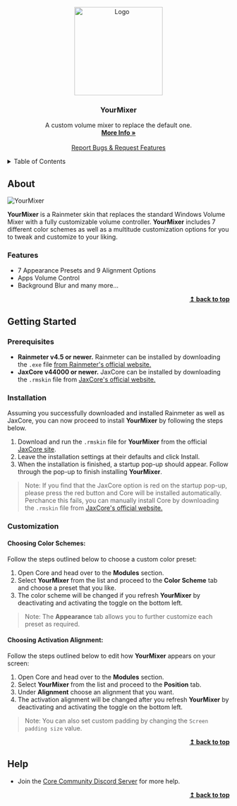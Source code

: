 <div id="top"></div>

<br />
<div align="center">
  <a href="https://github.com/Jax-Core/YourMixer">
    <img src="https://imgur.com/ysoTTBz.png" alt="Logo" width="200" height="200">
  </a>

<h3 align="center">YourMixer</h3>

  <p align="center">
    A custom volume mixer to replace the default one.
    <br />
    <a href=""><strong>More Info »</strong></a>
    <br />
    <br />
    <a href="https://discord.gg/JmgehPSDD6">Report Bugs & Request Features </a>
  </p>
</div>


<!-- TABLE OF CONTENTS -->
<details>
  <summary>Table of Contents</summary>
  <ol>
    <li>
      <a href="#about">About</a>
    </li>
    <li>
      <a href="#getting-started">Getting Started</a>
      <ul>
        <li><a href="#prerequisites">Prerequisites</a></li>
        <li><a href="#installation">Installation</a></li>
        <li><a href="#Customization">Customization</a>
          <ul>
           <li><a href="#choosing-color-schemes">Choosing Color Schemes</a></li>
        <li><a href="#choosing-appearance-alignment">Choosing Appearance Alignment</a>
          </ul>
        </li>
      </ul>
    </li>
    <li> <a href="#help">Help</a></li>

  </ol>
</details>


## About

![YourMixer](banner)

**YourMixer** is a Rainmeter skin that replaces the standard Windows Volume Mixer with a fully customizable volume controller. **YourMixer** includes 7 different color schemes as well as a multitude customization options for you to tweak and customize to your liking.

### Features

* 7 Appearance Presets and 9 Alignment Options
* Apps Volume Control
* Background Blur and many more...

<p align="right">
    <b><a href="#top">↥ back to top</a></b>
</p>

## Getting Started

### Prerequisites

- **Rainmeter v4.5 or newer.** Rainmeter can be installed by downloading the `.exe` file [from Rainmeter's official website.](https://www.rainmeter.net/)
- **JaxCore v44000 or newer.** JaxCore can be installed by downloading the `.rmskin` file from [JaxCore's official website.](https://jax-core.github.io/)

### Installation

Assuming you successfully downloaded and installed Rainmeter as well as JaxCore, you can now proceed to install **YourMixer** by following the steps below.

1. Download and run the `.rmskin` file for **YourMixer** from the official [JaxCore site](https://jax-core.github.io/).
2. Leave the installation settings at their defaults and click Install.
3. When the installation is finished, a startup pop-up should appear. Follow through the pop-up to finish installing **YourMixer**.

> Note:  If you find that the JaxCore option is red on the startup pop-up, please press the red button and Core will be installed automatically. Perchance this fails, you can manually install Core by downloading the `.rmskin` file from [JaxCore's official website.](https://jax-core.github.io/)

### Customization

#### Choosing Color Schemes:

Follow the steps outlined below to choose a custom color preset:

1. Open Core and head over to the **Modules** section.
2. Select **YourMixer** from the list and proceed to the **Color Scheme** tab and choose a preset that you like.
3. The color scheme will be changed if you refresh **YourMixer** by deactivating and activating the toggle on the bottom left.

> Note: The **Appearance** tab allows you to further customize each preset as required.

#### Choosing Activation Alignment:

Follow the steps outlined below to edit how **YourMixer** appears on your screen:

1. Open Core and head over to the **Modules** section.
2. Select **YourMixer** from the list and proceed to the **Position** tab.
3. Under **Alignment** choose an alignment that you want.
4. The activation alignment will be changed after you refresh **YourMixer** by deactivating and activating the toggle on the bottom left.

> Note: You can also set custom padding by changing the `Screen padding size` value.

<p align="right">
    <b><a href="#top">↥ back to top</a></b>
</p>

## Help
- Join the [Core Community Discord Server](https://discord.gg/JmgehPSDD6) for more help.

<p align="right">
    <b><a href="#top">↥ back to top</a></b>
</p>